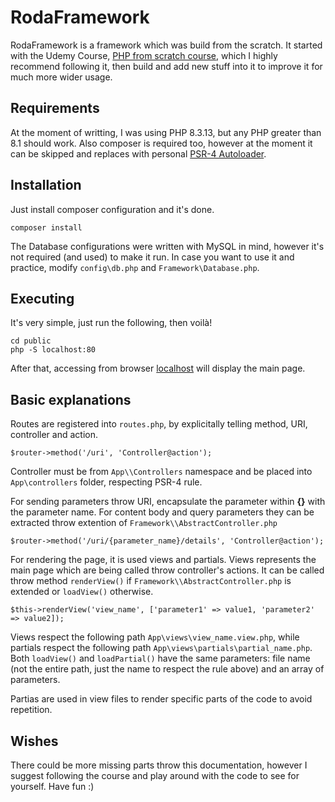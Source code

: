 # RodaFramework

RodaFramework is a framework which was build from the scratch. It started with the Udemy Course, [PHP from scratch course](https://www.udemy.com/course/php-from-scratch-course/), which I highly recommend following it, then build and add new stuff into it to improve it for much more wider usage.

## Requirements

At the moment of writting, I was using PHP 8.3.13, but any PHP greater than 8.1 should work. Also composer is required too, however at the moment it can be skipped and replaces with personal [PSR-4 Autoloader](https://www.php-fig.org/psr/psr-4/).

## Installation

Just install composer configuration and it's done.
```
composer install
```
The Database configurations were written with MySQL in mind, however it's not required (and used) to make it run. In case you want to use it and practice, modify `config\db.php` and `Framework\Database.php`.

## Executing

It's very simple, just run the following, then voilà!
```
cd public
php -S localhost:80
```
After that, accessing from browser [localhost](http://localhost:80) will display the main page.

## Basic explanations

Routes are registered into `routes.php`, by explicitally telling method, URI, controller and action.
```
$router->method('/uri', 'Controller@action');
```
Controller must be from `App\\Controllers` namespace and be placed into `App\controllers` folder, respecting PSR-4 rule.

For sending parameters throw URI, encapsulate the parameter within **{}** with the parameter name. For content body and query parameters they can be extracted throw extention of `Framework\\AbstractController.php`
```
$router->method('/uri/{parameter_name}/details', 'Controller@action');
```
For rendering the page, it is used views and partials. Views represents the main page which are being called throw controller's actions. It can be called throw method `renderView()` if `Framework\\AbstractController.php` is extended or `loadView()` otherwise.
```
$this->renderView('view_name', ['parameter1' => value1, 'parameter2' => value2]);
```
Views respect the following path `App\views\view_name.view.php`, while partials respect the following path `App\views\partials\partial_name.php`. Both `loadView()` and `loadPartial()` have the same parameters: file name (not the entire path, just the name to respect the rule above) and an array of parameters.

Partias are used in view files to render specific parts of the code to avoid repetition.

## Wishes

There could be more missing parts throw this documentation, however I suggest following the course and play around with the code to see for yourself. Have fun :)